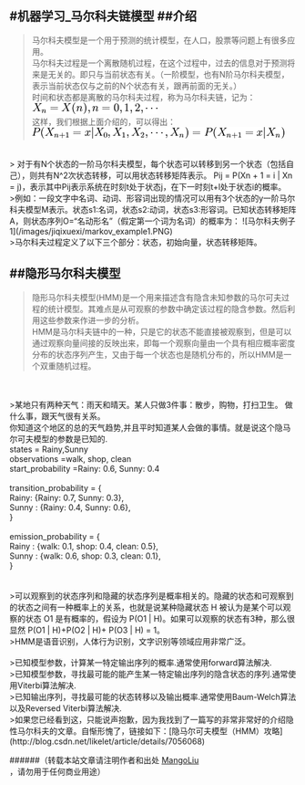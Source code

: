 #机器学习_马尔科夫链模型
##介绍
--------------------------------
>马尔科夫模型是一个用于预测的统计模型，在人口，股票等问题上有很多应用。<br>
>马尔科夫过程是一个离散随机过程，在这个过程中，过去的信息对于预测将来是无关的。即只与当前状态有关。（一阶模型，也有N阶马尔科夫模型，表示当前状态仅与之前的N个状态有关，跟再前面的无关。）<br>
>时间和状态都是离散的马尔科夫过程，称为马尔科夫链，记为：![马尔科夫链](/images/jiqixuexi/markov_lian.PNG)<br>
>这样，我们根据上面介绍的，可以得出：![马尔科夫性质](/images/jiqixuexi/markov_xingzhi.PNG)<br>
<br>
> 对于有N个状态的一阶马尔科夫模型，每个状态可以转移到另一个状态（包括自己），则共有N^2次状态转移，可以用状态转移矩阵表示。
Pij = P(Xn + 1 = i | Xn = j)，表示其中Pij表示系统在时刻t处于状态j，在下一时刻t+l处于状态i的概率。<br>
>例如：一段文字中名词、动词、形容词出现的情况可以用有3个状态的y一阶马尔科夫模型M表示。状态s1:名词，状态s2:动词，状态s3:形容词。已知状态转移矩阵A，则状态序列O=“名动形名”（假定第一个词为名词）的概率为：
![马尔科夫例子1](/images/jiqixuexi/markov_example1.PNG)<br>
>马尔科夫过程定义了以下三个部分：状态，初始向量，状态转移矩阵。<br>

##隐形马尔科夫模型
--------------------------------
>隐形马尔科夫模型(HMM)是一个用来描述含有隐含未知参数的马尔可夫过程的统计模型。其难点是从可观察的参数中确定该过程的隐含参数。然后利用这些参数来作进一步的分析。<br>
>HMM是马尔科夫链中的一种，只是它的状态不能直接被观察到，但是可以通过观察向量间接的反映出来，即每一个观察向量由一个具有相应概率密度分布的状态序列产生，又由于每一个状态也是随机分布的，所以HMM是一个双重随机过程。
<br>
<br>
>某地只有两种天气：雨天和晴天。某人只做3件事：散步，购物，打扫卫生。
做什么事，跟天气很有关系。<br>
你知道这个地区的总的天气趋势,并且平时知道某人会做的事情。就是说这个隐马尔可夫模型的参数是已知的.<br>
     states = Rainy,Sunny<br>
     observations =walk, shop, clean<br>
     start_probability =Rainy: 0.6, Sunny: 0.4<br>
     <br>
     transition_probability = {<br>
          Rainy: {Rainy: 0.7, Sunny: 0.3},<br>
          Sunny : {Rainy: 0.4, Sunny: 0.6},<br>
      }<br>
   <br>
      emission_probability = {<br>
          Rainy : {walk: 0.1, shop: 0.4, clean: 0.5},<br>
          Sunny : {walk: 0.6, shop: 0.3, clean: 0.1},<br>
      }<br>
   <br>
   <br>
>可以观察到的状态序列和隐藏的状态序列是概率相关的。隐藏的状态和可观察到的状态之间有一种概率上的关系，也就是说某种隐藏状态 H 被认为是某个可以观察的状态 O1 是有概率的，假设为 P(O1 | H)。如果可以观察的状态有3种，那么很显然 P(O1 | H)+P(O2 | H)+ P(O3 | H) = 1。<br>
>HMM是语音识别，人体行为识别，文字识别等领域应用非常广泛。<br>
<br>
>已知模型参数，计算某一特定输出序列的概率.通常使用forward算法解决.<br>
>已知模型参数，寻找最可能的能产生某一特定输出序列的隐含状态的序列.通常使用Viterbi算法解决.<br>
>已知输出序列，寻找最可能的状态转移以及输出概率.通常使用Baum-Welch算法以及Reversed Viterbi算法解决.<br>
>如果您已经看到这，只能说声抱歉，因为我找到了一篇写的非常非常好的介绍隐性马尔科夫的文章。自惭形愧了，链接如下：[隐马尔可夫模型（HMM）攻略](http://blog.csdn.net/likelet/article/details/7056068)<br>

######（转载本站文章请注明作者和出处 <a href="https://github.com/MangoLiu">MangoLiu</a> ，请勿用于任何商业用途）

